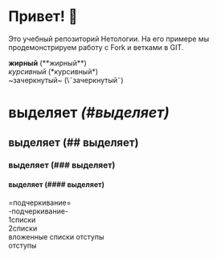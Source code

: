 # Привет! 👋

Это учебный репозиторий Нетологии. На его примере мы продемонстрируем работу с Fork и ветками в GIT. 

**жирный** (\*\*жирный**)  
*курсивный* (\*курсивный*)  
~зачеркнутый~ (\˜зачеркнутый˜)  
# выделяет *(#выделяет)*
## выделяет (## выделяет)  
### выделяет (### выделяет)  
#### выделяет (#### выделяет)  
=подчеркивание=  
-подчеркивание-  
1списки  
2списки  
 вложенные списки отступы  
 отступы  
